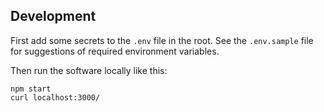 ## Development

First add some secrets to the `.env` file in the root. See the `.env.sample` file for suggestions
of required environment variables.

Then run the software locally like this:

```shell
npm start
curl localhost:3000/
```